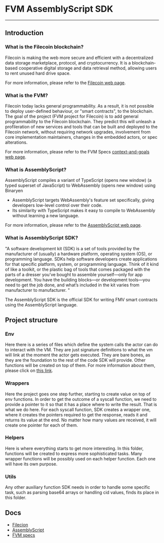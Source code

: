 
# FVM AssemblyScript SDK

---

## Introduction

### What is the Filecoin blockchain?
Filecoin is making the web more secure and efficient with a decentralized data storage marketplace, protocol, and cryptocurrency. 
It is a blockchain-based cooperative digital storage and data retrieval method, allowing users to rent unused hard drive space.

For more information, please refer to the [Filecoin web page](https://filecoin.io).

### What is the FVM?
Filecoin today lacks general programmability. As a result, it is not possible to deploy user-defined behaviour, or "smart contracts", to the blockchain. The goal of the project (FVM project for Filecoin) is to add general programmability to the Filecoin blockchain. 
They predict this will unleash a profileration of new services and tools that can be built and deployed to the Filecoin network, without requiring network upgrades, involvement from core implementation maintainers, changes in the embedded actors, or spec alterations.

For more information, please refer to the FVM Specs [context-and-goals web page](https://github.com/filecoin-project/fvm-specs#context-and-goals).

### What is AssemblyScript?
AssemblyScript compiles a variant of TypeScript (opens new window) (a typed superset of JavaScript) to WebAssembly (opens new window) using Binaryen

- AssemblyScript targets WebAssembly's feature set specifically, giving developers low-level control over their code.
- Its similarity with TypeScript makes it easy to compile to WebAssembly without learning a new language.

For more information, please refer to the [AssemblyScript web page](https://www.assemblyscript.org/introduction.html).

### What is AssemblyScript SDK?

"A software development kit (SDK) is a set of tools provided by the manufacturer of (usually) a hardware platform, operating system (OS), or programming language.
SDKs help software developers create applications for that specific platform, system, or programming language. Think of it kind of like a toolkit, or the plastic bag of tools that comes packaged with the parts of a dresser you’ve bought to assemble yourself—only for app development. You have the building blocks—or development tools—you need to get the job done, and what’s included in the kit varies from manufacturer to manufacturer. "

The AssemblyScript SDK is the official SDK for writing FMV smart contracts using the AssemblyScript language.

## Project structure 

### Env

Here there is a series of files which define the system calls the actor can do to interact with the VM. They are just signature definitions to what the vm will link
at the moment the actor gets executed. They are bare bones, as they are the foundation to the rest of the code SDK will provide. Other functions will be created on top of them. 
For more information about them, please click on [this link](https://github.com/filecoin-project/fvm-specs/blob/main/08-syscalls.md).

### Wrappers

Here the project goes one step further, starting to create value on top of env functions. In order to get the outcome of a syscall function, 
we need to provide a pointer to it so that it has a place where to write the result. That is what we do here. For each syscall function, SDK creates 
a wrapper one, where it creates the pointers required to get the response, reads it and returns its value at the end. No matter how many values are received,
it will create one pointer for each of them.

### Helpers
Here is where everything starts to get more interesting. In this folder, functions will be created to express more sophisticated tasks. Many wrapper functions will be possibly 
used on each helper function. Each one will have its own purpose. 

### Utils
Any other auxiliary function SDK needs in order to handle some specific task, such as parsing base64 arrays or handling cid values, finds its place in this folder.

## Docs
- [Filecion](https://filecoin.io)
- [AssemblyScript](https://www.assemblyscript.org)
- [FVM specs](https://github.com/filecoin-project/fvm-specs)

